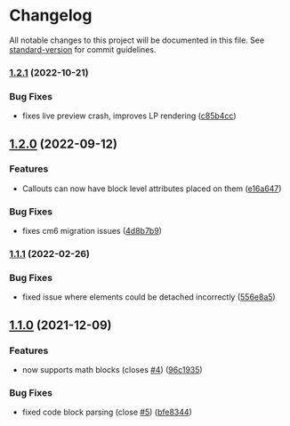 # Changelog

All notable changes to this project will be documented in this file. See [standard-version](https://github.com/conventional-changelog/standard-version) for commit guidelines.

### [1.2.1](https://github.com/valentine195/obsidian-markdown-attributes/compare/1.2.0...1.2.1) (2022-10-21)


### Bug Fixes

* fixes live preview crash, improves LP rendering ([c85b4cc](https://github.com/valentine195/obsidian-markdown-attributes/commit/c85b4cca2627a0bbbb80b7af857a543d3179bb6b))

## [1.2.0](https://github.com/valentine195/obsidian-markdown-attributes/compare/1.1.1...1.2.0) (2022-09-12)


### Features

* Callouts can now have block level attributes placed on them ([e16a647](https://github.com/valentine195/obsidian-markdown-attributes/commit/e16a64775ff22257ab839cbfa3685ab39a6c58b7))


### Bug Fixes

* fixes cm6 migration issues ([4d8b7b9](https://github.com/valentine195/obsidian-markdown-attributes/commit/4d8b7b9a39a77faf9a2354ab55dd8c1582f3b706))

### [1.1.1](https://github.com/valentine195/obsidian-markdown-attributes/compare/1.1.0...1.1.1) (2022-02-26)


### Bug Fixes

* fixed issue where elements could be detached incorrectly ([556e8a5](https://github.com/valentine195/obsidian-markdown-attributes/commit/556e8a561c8de670b0762e0a873092a6c7913ce2))

## [1.1.0](https://github.com/valentine195/obsidian-markdown-attributes/compare/1.0.3...1.1.0) (2021-12-09)


### Features

* now supports math blocks (closes [#4](https://github.com/valentine195/obsidian-markdown-attributes/issues/4)) ([96c1935](https://github.com/valentine195/obsidian-markdown-attributes/commit/96c1935e0d6791e569d89ffafa9af5616f9dcb69))


### Bug Fixes

* fixed code block parsing (close [#5](https://github.com/valentine195/obsidian-markdown-attributes/issues/5)) ([bfe8344](https://github.com/valentine195/obsidian-markdown-attributes/commit/bfe83445977af4b40a08d6acacf3a4abf080f97a))
